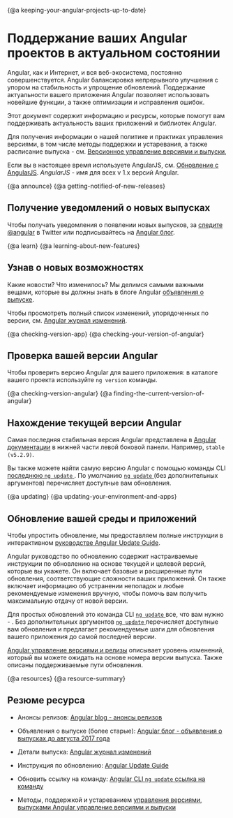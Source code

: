 {@a keeping-your-angular-projects-up-to-date}
# Поддержание ваших Angular проектов в актуальном состоянии

Angular, как и Интернет, и вся веб-экосистема, постоянно совершенствуется. Angular балансировка непрерывного улучшения с упором на стабильность и упрощение обновлений. Поддержание актуальности вашего приложения Angular позволяет использовать новейшие функции, а также оптимизации и исправления ошибок.

Этот документ содержит информацию и ресурсы, которые помогут вам поддерживать актуальность ваших приложений и библиотек Angular.

Для получения информации о нашей политике и практиках управления версиями, в том числе
методы поддержки и устаревания, а также расписание выпуска - см. [Версионное управление версиями и выпуски](guide/releases "Angular versioning and releases"),


<div class="alert is-helpful">

Если вы в настоящее время используете AngularJS, см. [Обновление с AngularJS](guide/upgrade "Upgrading from Angular JS"). _AngularJS_ - имя для всех v 1.x версий Angular.

</div>


{@a announce}
{@a getting-notified-of-new-releases}
## Получение уведомлений о новых выпусках

Чтобы получать уведомления о появлении новых выпусков, за [следите @angular](https://twitter.com/angular "@angular on Twitter") в Twitter или подписывайтесь на [Angular блог](https://blog.angular.io "Angular blog").

{@a learn}
{@a learning-about-new-features}
## Узнав о новых возможностях

Какие новости? Что изменилось? Мы делимся самыми важными вещами, которые вы должны знать в блоге Angular [объявления о выпуске]( https://blog.angular.io/tagged/release%20notes "Angular blog - release announcements").

Чтобы просмотреть полный список изменений, упорядоченных по версии, см. [Angular журнал изменений](https://github.com/angular/angular/blob/master/CHANGELOG.md "Angular change log").


{@a checking-version-app}
{@a checking-your-version-of-angular}
## Проверка вашей версии Angular

Чтобы проверить версию Angular для вашего приложения: в каталоге вашего проекта используйте `ng version` команды.


{@a checking-version-angular}
{@a finding-the-current-version-of-angular}
## Нахождение текущей версии Angular

Самая последняя стабильная версия Angular представлена ​​в [Angular документации](https://angular.io/docs "Angular documentation") в нижней части левой боковой панели. Например, `stable (v5.2.9)`.

Вы также можете найти самую версию Angular с помощью команды CLI [последнюю `ng update` ](cli/update). По умолчанию [ `ng update` ](cli/update)(без дополнительных аргументов) перечисляет доступные вам обновления.


{@a updating}
{@a updating-your-environment-and-apps}
## Обновление вашей среды и приложений

Чтобы упростить обновление, мы предоставляем полные инструкции в интерактивном [руководстве Angular Update Guide](https://update.angular.io/ "Angular Update Guide").

Angular руководство по обновлению содержит настраиваемые инструкции по обновлению на основе текущей и целевой версий, которые вы укажете. Он включает базовые и расширенные пути обновления, соответствующие сложности ваших приложений. Он также включает информацию об устранении неполадок и любые рекомендуемые изменения вручную, чтобы помочь вам получить максимальную отдачу от новой версии.

Для простых обновлений это команда CLI [ `ng update` ](cli/update)все, что вам нужно - . Без дополнительных аргументов [ `ng update` ](cli/update)перечисляет доступные вам обновления и предлагает рекомендуемые шаги для обновления вашего приложения до самой последней версии.

[Angular управление версиями и релизы](guide/releases#versioning "Angular Release Practices, Versioning") описывает уровень изменений, который вы можете ожидать на основе номера версии выпуска. Также описаны поддерживаемые пути обновления.


{@a resources}
{@a resource-summary}
## Резюме ресурса

* Анонсы релизов: [Angular blog - анонсы релизов](https://blog.angular.io/tagged/release%20notes "Angular blog announcements about recent releases")

* Объявления о выпуске (более старые): [Angular блог - объявления о выпусках до августа 2017 года](https://blog.angularjs.org/search?q=available&by-date=true "Angular blog announcements about releases prior to August 2017")

* Детали выпуска: [Angular журнал изменений](https://github.com/angular/angular/blob/master/CHANGELOG.md "Angular change log")

* Инструкция по обновлению: [Angular Update Guide](https://update.angular.io/ "Angular Update Guide")

* Обновить ссылку на команду: [Angular CLI `ng update` ссылка на команду](cli/update)

* Методы, поддержкой и устареванием [управления версиями, выпусками Angular управление версиями и выпуски](guide/releases "Angular versioning and releases")

